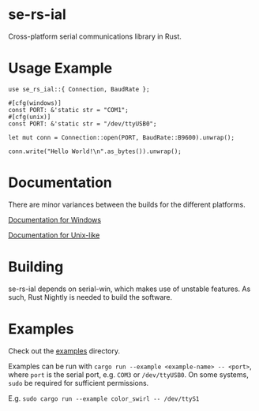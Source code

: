 # se-rs-ial

Cross-platform serial communications library in Rust.

# Usage Example

	use se_rs_ial::{ Connection, BaudRate };

	#[cfg(windows)]
	const PORT: &'static str = "COM1";
	#[cfg(unix)]
	const PORT: &'static str = "/dev/ttyUSB0";

	let mut conn = Connection::open(PORT, BaudRate::B9600).unwrap();

	conn.write("Hello World!\n".as_bytes()).unwrap();

# Documentation

There are minor variances between the builds for the different platforms.

[Documentation for Windows](https://bryal.github.io/se-rs-ial/windows/se_rs_ial/)

[Documentation for Unix-like](https://bryal.github.io/se-rs-ial/unix/se_rs_ial/)

# Building

se-rs-ial depends on serial-win, which makes use of unstable features. As such, Rust Nightly is needed to build the software.

# Examples

Check out the [examples](https://github.com/bryal/se-rs-ial/tree/master/examples) directory.

Examples can be run with `cargo run --example <example-name> -- <port>`,
where `port` is the serial port, e.g. `COM3` or `/dev/ttyUSB0`. On some systems, `sudo` be required for sufficient permissions.

E.g. `sudo cargo run --example color_swirl -- /dev/ttyS1`
